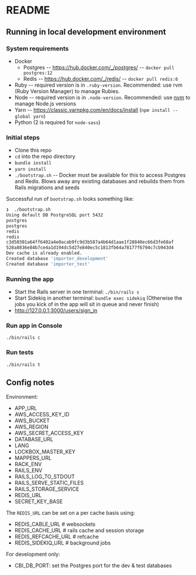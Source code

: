 # README

## Running in local development environment

### System requirements

- Docker
  - Postgres -- https://hub.docker.com/_/postgres/ -- `docker pull postgres:12`
  - Redis -- https://hub.docker.com/_/redis/ -- `docker pull redis:6`
- Ruby -- required version is in `.ruby-version`. Recommended: use rvm (Ruby Version Manager) to manage Rubies.
- Node -- required version is in `.node-version`. Recommended: use [nvm](https://github.com/nvm-sh/nvm) to manage Node.js versions
- Yarn -- https://classic.yarnpkg.com/en/docs/install (`npm install --global yarn`)
- Python (2 is required for `node-sass`)

### Initial steps

- Clone this repo
- `cd` into the repo directory
- `bundle install`
- `yarn install`
- `./bootstrap.sh` -- Docker must be available for this to access Postgres and Redis. Blows away any existing databases and rebuilds them from Rails migrations and seeds

Successful run of `bootstrap.sh` looks something like:

``` bash
❯  ./bootstrap.sh
Using default DB PostgreSQL port 5432
postgres
postgres
redis
redis
c3d50301a64ff6402a4e0acab9fc9d3b587a4b64d1aae1f28840ec66d3fe68af
528a8836e84b7ce4a1d194dc5d27e840ec5c1813fb64a78177f6794c7cb943d4
Dev cache is already enabled.
Created database 'importer_development'
Created database 'importer_test'
```

### Running the app

- Start the Rails server in one terminal: `./bin/rails s`
- Start Sidekiq in another terminal: `bundle exec sidekiq` (Otherwise the jobs you kick of in the app will sit in queue and never finish)
- http://127.0.0.1:3000/users/sign_in

### Run app in Console

`./bin/rails c`

### Run tests

`./bin/rails t`

## Config notes

Environment:

- APP_URL
- AWS_ACCESS_KEY_ID
- AWS_BUCKET
- AWS_REGION
- AWS_SECRET_ACCESS_KEY
- DATABASE_URL
- LANG
- LOCKBOX_MASTER_KEY
- MAPPERS_URL
- RACK_ENV
- RAILS_ENV
- RAILS_LOG_TO_STDOUT
- RAILS_SERVE_STATIC_FILES
- RAILS_STORAGE_SERVICE
- REDIS_URL
- SECRET_KEY_BASE

The `REDIS_URL` can be set on a per cache basis using:

- REDIS_CABLE_URL # websockets
- REDIS_CACHE_URL # rails cache and session storage
- REDIS_REFCACHE_URL # refcache
- REDIS_SIDEKIQ_URL # background jobs


For development only:

- CBI_DB_PORT: set the Postgres port for the dev & test databases
